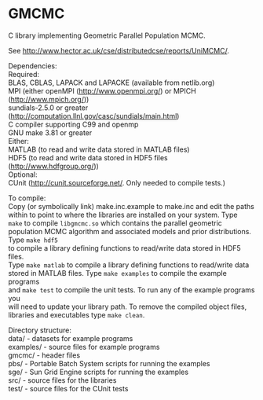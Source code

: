 GMCMC
=====

C library implementing Geometric Parallel Population MCMC.  

See http://www.hector.ac.uk/cse/distributedcse/reports/UniMCMC/.  

Dependencies:  
 Required:  
  BLAS, CBLAS, LAPACK and LAPACKE (available from netlib.org)  
  MPI (either openMPI (http://www.openmpi.org/) or MPICH (http://www.mpich.org/))  
  sundials-2.5.0 or greater (http://computation.llnl.gov/casc/sundials/main.html)  
  C compiler supporting C99 and openmp  
  GNU make 3.81 or greater  
  Either:  
   MATLAB (to read and write data stored in MATLAB files)  
   HDF5 (to read and write data stored in HDF5 files (http://www.hdfgroup.org/))  
 Optional:  
  CUnit (http://cunit.sourceforge.net/.  Only needed to compile tests.)  

To compile:  
Copy (or symbolically link) make.inc.example to make.inc and edit the paths  
within to point to where the libraries are installed on your system.  Type  
```make``` to compile ```libgmcmc.so``` which contains the parallel geometric population 
MCMC algorithm and associated models and prior distributions.  Type ```make hdf5```  
to compile a library defining functions to read/write data stored in HDF5 files.  
Type ```make matlab``` to compile a library defining functions to read/write data  
stored in MATLAB files.  Type ```make examples``` to compile the example programs  
and ```make test``` to compile the unit tests.  To run any of the example programs you  
will need to update your library path.  To remove the compiled object files,  
libraries and executables type ```make clean```.  

Directory structure:  
 data/     - datasets for example programs  
 examples/ - source files for example programs  
 gmcmc/    - header files  
 pbs/      - Portable Batch System scripts for running the examples  
 sge/      - Sun Grid Engine scripts for running the examples  
 src/      - source files for the libraries  
 test/     - source files for the CUnit tests  
